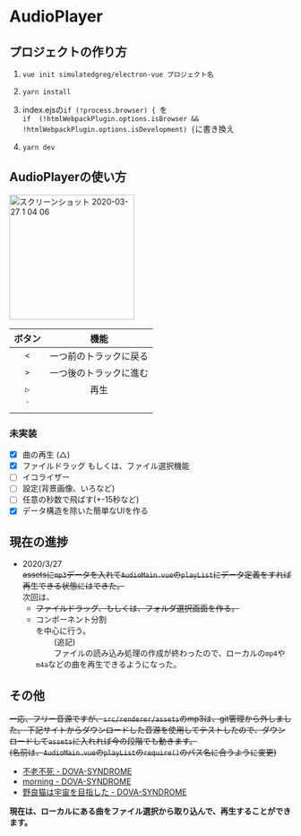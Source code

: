 # AudioPlayer

## プロジェクトの作り方

1. `vue init simulatedgreg/electron-vue プロジェクト名`

1. `yarn install`

1. index.ejsの`if (!process.browser) { `を<br>
   `if  (!htmlWebpackPlugin.options.isBrowser && !htmlWebpackPlugin.options.isDevelopment) {`に書き換え

1. `yarn dev`

## AudioPlayerの使い方

<img width="223" alt="スクリーンショット 2020-03-27 1 04 06" src="https://user-images.githubusercontent.com/47517002/77668616-f8681580-6fc6-11ea-80db-c643081045e4.png">

|ボタン|機能                |
|:---:|:-----------------:|
|`<`  |一つ前のトラックに戻る |
|`>`  |一つ後のトラックに進む |
|`▷`  |再生                |
|`||` |停止                |

### 未実装
- [X] 曲の再生 (△)
- [X] ファイルドラッグ もしくは、ファイル選択機能
- [ ] イコライザー
- [ ] 設定(背景画像、いろなど)
- [ ] 任意の秒数で飛ばす(+-15秒など)
- [X] データ構造を除いた簡単なUIを作る

## 現在の進捗
- 2020/3/27<br>
    ~~assetsに`mp3`データを入れて`AudioMain.vue`の`playList`にデータ定義をすれば再生できる状態にはできた。~~<br>
    次回は、
    - ~~ファイルドラッグ、もしくは、フォルダ選択画面を作る。~~
    - コンポーネント分割<br>
    を中心に行う。<br>
　　 (追記)<br>
　　 ファイルの読み込み処理の作成が終わったので、ローカルの`mp4`や`m4a`などの曲を再生できるようになった。

## その他
~~一応、フリー音源ですが、`src/renderer/assets`のmp3は、git管理から外しました。
下記サイトからダウンロードした音源を使用してテストしたので、ダウンロードして`assets`に入れれば今の段階でも動きます。<br>
(名前は、`AudioMain.vue`の`playList`の`require()`のパス名に合うように変更)~~

- [不老不死 - DOVA-SYNDROME](https://dova-s.jp/bgm/play4290.html)
- [morning - DOVA-SYNDROME](https://dova-s.jp/bgm/play2452.html)
- [野良猫は宇宙を目指した - DOVA-SYNDROME](https://dova-s.jp/bgm/play2873.html)

**現在は、ローカルにある曲をファイル選択から取り込んで、再生することができます。**
